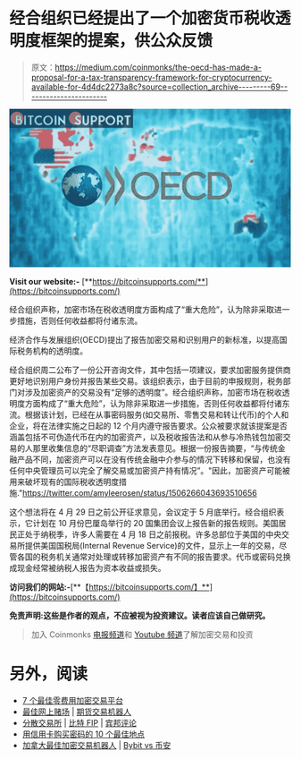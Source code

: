 # 经合组织已经提出了一个加密货币税收透明度框架的提案，供公众反馈

> 原文：<https://medium.com/coinmonks/the-oecd-has-made-a-proposal-for-a-tax-transparency-framework-for-cryptocurrency-available-for-4d4dc2273a8c?source=collection_archive---------69----------------------->

![](img/324755dd9a6d66ff391ef75ba484b1d1.png)

**Visit our website:-** [**https://bitcoinsupports.com/**](https://bitcoinsupports.com/)

经合组织声称，加密市场在税收透明度方面构成了“重大危险”，认为除非采取进一步措施，否则任何收益都将付诸东流。

经济合作与发展组织(OECD)提出了报告加密交易和识别用户的新标准，以提高国际税务机构的透明度。

经合组织周二公布了一份公开咨询文件，其中包括一项建议，要求加密服务提供商更好地识别用户身份并报告某些交易。该组织表示，由于目前的申报规则，税务部门对涉及加密资产的交易没有“足够的透明度”。经合组织声称，加密市场在税收透明度方面构成了“重大危险”，认为除非采取进一步措施，否则任何收益都将付诸东流。根据该计划，已经在从事密码服务(如交易所、零售交易和转让代币)的个人和企业，将在法律实施之日起的 12 个月内遵守报告要求。公众被要求就该提案是否涵盖包括不可伪造代币在内的加密资产，以及税收报告法和从参与冷热钱包加密交易的人那里收集信息的“尽职调查”方法发表意见。根据一份报告摘要，“与传统金融产品不同，加密资产可以在没有传统金融中介参与的情况下转移和保留，也没有任何中央管理员可以完全了解交易或加密资产持有情况”。"因此，加密资产可能被用来破坏现有的国际税收透明度措施."https://twitter.com/amyleerosen/status/1506266043693510656

这个想法将在 4 月 29 日之前公开征求意见，会议定于 5 月底举行。经合组织表示，它计划在 10 月份巴厘岛举行的 20 国集团会议上报告新的报告规则。美国居民正处于纳税季，许多人需要在 4 月 18 日之前报税。许多总部位于美国的中央交易所提供美国国税局(Internal Revenue Service)的文件，显示上一年的交易，尽管各国的税务机关通常对处理或转移加密资产有不同的报告要求。代币或密码兑换成现金经常被纳税人报告为资本收益或损失。

**访问我们的网站:-**[**【https://bitcoinsupports.com/】**](https://bitcoinsupports.com/)

**免责声明:这些是作者的观点，不应被视为投资建议。读者应该自己做研究。**

> 加入 Coinmonks [电报频道](https://t.me/coincodecap)和 [Youtube 频道](https://www.youtube.com/c/coinmonks/videos)了解加密交易和投资

# 另外，阅读

*   [7 个最佳零费用加密交易平台](https://coincodecap.com/zero-fee-crypto-exchanges)
*   [最佳网上赌场](https://coincodecap.com/best-online-casinos) | [期货交易机器人](/coinmonks/futures-trading-bots-5a282ccee3f5)
*   [分散交易所](https://coincodecap.com/what-are-decentralized-exchanges) | [比特 FIP](https://coincodecap.com/bitbns-fip) | [宾邦评论](https://coincodecap.com/bingbon-review)
*   [用信用卡购买密码的 10 个最佳地点](https://coincodecap.com/buy-crypto-with-credit-card)
*   [加拿大最佳加密交易机器人](https://coincodecap.com/5-best-crypto-trading-bots-in-canada) | [Bybit vs 币安](https://coincodecap.com/bybit-binance-moonxbt)